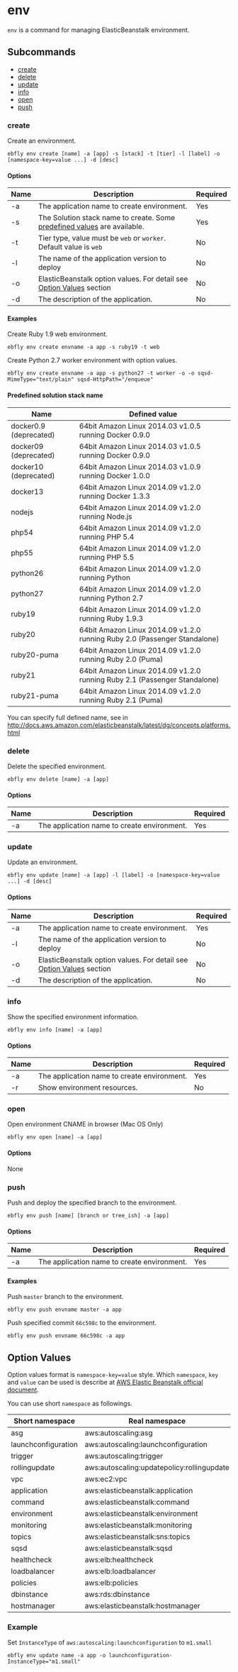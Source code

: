 # env

`env` is a command for managing ElasticBeanstalk environment.

## Subcommands

- [create](#create)
- [delete](#delete)
- [update](#update)
- [info](#info)
- [open](#open)
- [push](#push)

<a name="create"></a>
### create

Create an environment.

```
ebfly env create [name] -a [app] -s [stack] -t [tier] -l [label] -o [namespace-key=value ...] -d [desc]
```

#### Options

| Name | Description                                                                                    | Required |
| ---- | ---------------------------------------------------------------------------------------------- | -------- |
| -a   | The application name to create environment.                                                    | Yes      |
| -s   | The Solution stack name to create. Some [predefined values](#predefined_values) are available. | Yes      |
| -t   | Tier type, value must be `web` or `worker`. Default value is `web`                             | No       |
| -l   | The name of the application version to deploy                                                  | No       |
| -o   | ElasticBeanstalk option values. For detail see [Option Values](#option_values) section         | No       |
| -d   | The description of the application.                                                            | No       |

#### Examples

Create Ruby 1.9 web environment.

```
ebfly env create envname -a app -s ruby19 -t web
```

Create Python 2.7 worker environment with option values.

```
ebfly env create envname -a app -s python27 -t worker -o -o sqsd-MimeType="text/plain" sqsd-HttpPath="/enqueue"
```

<a name="predefined_values"></a>
#### Predefined solution stack name

| Name        | Defined value                                                             |
| ----------- | ------------------------------------------------------------------------- |
| docker0.9 (deprecated) | 64bit Amazon Linux 2014.03 v1.0.5 running Docker 0.9.0         |
| docker09 (deprecated)  | 64bit Amazon Linux 2014.03 v1.0.5 running Docker 0.9.0         |
| docker10 (deprecated)  | 64bit Amazon Linux 2014.03 v1.0.9 running Docker 1.0.0         |
| docker13    | 64bit Amazon Linux 2014.09 v1.2.0 running Docker 1.3.3                   |
| nodejs      | 64bit Amazon Linux 2014.09 v1.2.0 running Node.js                         |
| php54       | 64bit Amazon Linux 2014.09 v1.2.0 running PHP 5.4                         |
| php55       | 64bit Amazon Linux 2014.09 v1.2.0 running PHP 5.5                         |
| python26    | 64bit Amazon Linux 2014.09 v1.2.0 running Python                          |
| python27    | 64bit Amazon Linux 2014.09 v1.2.0 running Python 2.7                      |
| ruby19      | 64bit Amazon Linux 2014.09 v1.2.0 running Ruby 1.9.3                      |
| ruby20      | 64bit Amazon Linux 2014.09 v1.2.0 running Ruby 2.0 (Passenger Standalone) |
| ruby20-puma | 64bit Amazon Linux 2014.09 v1.2.0 running Ruby 2.0 (Puma)                 |
| ruby21      | 64bit Amazon Linux 2014.09 v1.2.0 running Ruby 2.1 (Passenger Standalone) |
| ruby21-puma | 64bit Amazon Linux 2014.09 v1.2.0 running Ruby 2.1 (Puma)                 |

You can specify full defined name, see in http://docs.aws.amazon.com/elasticbeanstalk/latest/dg/concepts.platforms.html

<a name="delete"></a>
### delete

Delete the specified environment.

```
ebfly env delete [name] -a [app]
```

#### Options

| Name | Description                                 | Required |
| ---- | ------------------------------------------- | -------- |
| -a   | The application name to create environment. | Yes      |

<a name="update"></a>
### update

Update an environment.

```
ebfly env update [name] -a [app] -l [label] -o [namespace-key=value ...] -d [desc]
```

#### Options

| Name | Description                                                                                    | Required |
| ---- | ---------------------------------------------------------------------------------------------- | -------- |
| -a   | The application name to create environment.                                                    | Yes      |
| -l   | The name of the application version to deploy                                                  | No       |
| -o   | ElasticBeanstalk option values. For detail see [Option Values](#option_values) section         | No       |
| -d   | The description of the application.                                                            | No       |

<a name="info"></a>
### info

Show the specified environment information.

```
ebfly env info [name] -a [app]
```

#### Options

| Name | Description                                 | Required |
| ---- | ------------------------------------------- | -------- |
| -a   | The application name to create environment. | Yes      |
| -r   | Show environment resources.                 | No       |

<a name="open"></a>
### open

Open environment CNAME in browser (Mac OS Only)

```
ebfly env open [name] -a [app]
```

#### Options

None

<a name="push"></a>
### push

Push and deploy the specified branch to the environment.

```
ebfly env push [name] [branch or tree_ish] -a [app]
```

#### Options

| Name | Description                                 | Required |
| ---- | ------------------------------------------- | -------- |
| -a   | The application name to create environment. | Yes      |

#### Examples

Push `master` branch to the environment.

```
ebfly env push envname master -a app
```

Push specified commit `66c598c` to the environment.

```
ebfly env push envname 66c598c -a app
```

<a href="option_values"></a>
## Option Values

Option values format is `namespace-key=value` style.
Which `namespace`, `key` and `value` can be used is describe at [AWS Elastic Beanstalk official document](http://docs.aws.amazon.com/elasticbeanstalk/latest/dg/command-options.html).

You can use short `namespace` as followings.

| Short namespace      | Real namespace                              |
| -------------------- | ------------------------------------------- |
| asg                  | aws:autoscaling:asg                         |
| launchconfiguration  | aws:autoscaling:launchconfiguration         |
| trigger              | aws:autoscaling:trigger                     |
| rollingupdate        | aws:autoscaling:updatepolicy:rollingupdate  |
| vpc                  | aws:ec2:vpc                                 |
| application          | aws:elasticbeanstalk:application            |
| command              | aws:elasticbeanstalk:command                |
| environment          | aws:elasticbeanstalk:environment            |
| monitoring           | aws:elasticbeanstalk:monitoring             |
| topics               | aws:elasticbeanstalk:sns:topics             |
| sqsd                 | aws:elasticbeanstalk:sqsd                   |
| healthcheck          | aws:elb:healthcheck                         |
| loadbalancer         | aws:elb:loadbalancer                        |
| policies             | aws:elb:policies                            |
| dbinstance           | aws:rds:dbinstance                          |
| hostmanager          | aws:elasticbeanstalk:hostmanager            |

### Example

Set `InstanceType` of `aws:autoscaling:launchconfiguration` to `m1.small`

```
ebfly env update name -a app -o launchconfiguration-InstanceType="m1.small"
```
